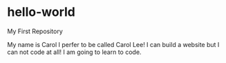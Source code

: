 # hello-world
My First Repository

My name is Carol I perfer to be called Carol Lee!
I can build a website but I can not code at all!
I am going to learn to code.
